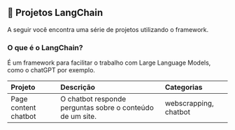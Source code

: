 ## 👻 Projetos LangChain
A seguir você encontra uma série de projetos utilizando o framework.

### O que é o LangChain?
É um framework para facilitar o trabalho com Large Language Models, como o chatGPT por exemplo.

| Projeto              | Descrição                | Categorias                 |
| :-------------------- | :--------------------- |:--------------------------- |
|     Page content chatbot       |     O chatbot responde perguntas sobre o conteúdo de um site.      |      webscrapping, chatbot           |

